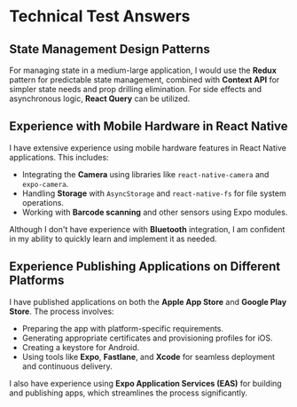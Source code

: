 # Technical Test Answers

## State Management Design Patterns

For managing state in a medium-large application, I would use the **Redux** pattern for predictable state management, combined with **Context API** for simpler state needs and prop drilling elimination. For side effects and asynchronous logic, **React Query** can be utilized.

## Experience with Mobile Hardware in React Native

I have extensive experience using mobile hardware features in React Native applications. This includes:

- Integrating the **Camera** using libraries like `react-native-camera` and `expo-camera`.
- Handling **Storage** with `AsyncStorage` and `react-native-fs` for file system operations.
- Working with **Barcode scanning** and other sensors using Expo modules.

Although I don't have experience with **Bluetooth** integration, I am confident in my ability to quickly learn and implement it as needed.

## Experience Publishing Applications on Different Platforms

I have published applications on both the **Apple App Store** and **Google Play Store**. The process involves:

- Preparing the app with platform-specific requirements.
- Generating appropriate certificates and provisioning profiles for iOS.
- Creating a keystore for Android.
- Using tools like **Expo**, **Fastlane**, and **Xcode** for seamless deployment and continuous delivery.

I also have experience using **Expo Application Services (EAS)** for building and publishing apps, which streamlines the process significantly.
